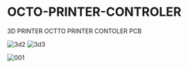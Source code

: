 # OCTO-PRINTER-CONTROLER
3D PRINTER OCTTO PRINTER CONTOLER PCB

![3d2](https://user-images.githubusercontent.com/11598835/43372146-acde1c5c-93d8-11e8-9c9a-db5965f36def.png)
![3d3](https://user-images.githubusercontent.com/11598835/43372147-ad0535ee-93d8-11e8-835e-4db12fd67efc.png)

![001](https://user-images.githubusercontent.com/11598835/43645988-8a57f7e0-976e-11e8-9643-6d308e2929b0.png)
